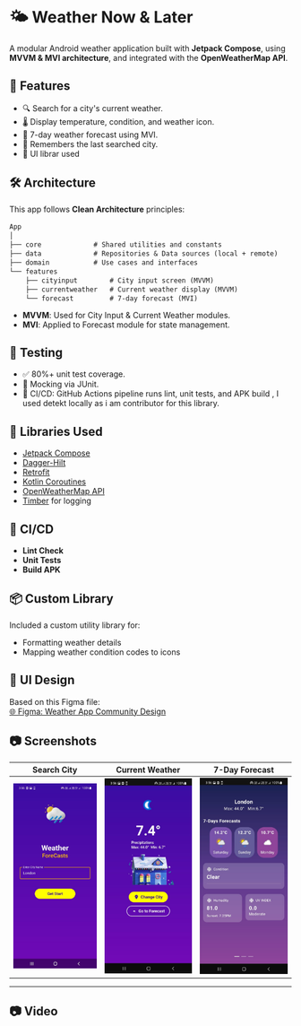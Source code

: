 # 🌤 Weather Now & Later

A modular Android weather application built with **Jetpack Compose**, using **MVVM & MVI architecture**, and integrated with the **OpenWeatherMap API**.

## 📱 Features

- 🔍 Search for a city's current weather.
- 🌡 Display temperature, condition, and weather icon.
- 📅 7-day weather forecast using MVI.
- 💾 Remembers the last searched city.
- 📱 UI librar used

## 🛠 Architecture

This app follows **Clean Architecture** principles:

```
App
│
├── core             # Shared utilities and constants
├── data             # Repositories & Data sources (local + remote)
├── domain           # Use cases and interfaces
└── features
    ├── cityinput        # City input screen (MVVM)
    ├── currentweather   # Current weather display (MVVM)
    └── forecast         # 7-day forecast (MVI)
```

- **MVVM**: Used for City Input & Current Weather modules.
- **MVI**: Applied to Forecast module for state management.

## 🧪 Testing

- ✅ 80%+ unit test coverage.
- 🔧 Mocking via JUnit.
- 🔁 CI/CD: GitHub Actions pipeline runs lint, unit tests, and APK build , I used detekt locally as i am contributor for this library.

## 🧩 Libraries Used

- [Jetpack Compose](https://developer.android.com/jetpack/compose)
- [Dagger-Hilt](https://dagger.dev/hilt/)
- [Retrofit](https://square.github.io/retrofit/)
- [Kotlin Coroutines](https://kotlinlang.org/docs/coroutines-overview.html)
- [OpenWeatherMap API](https://openweathermap.org/api)
- [Timber](https://github.com/JakeWharton/timber) for logging


## 🧪 CI/CD

- **Lint Check**
- **Unit Tests**
- **Build APK**



## 📦 Custom Library

Included a custom utility library for:
- Formatting weather details
- Mapping weather condition codes to icons



## 🎨 UI Design

Based on this Figma file:  
[🌐 Figma: Weather App Community Design](https://www.figma.com/design/AMErddgDk19EIdum0xUtDz/Weather-app--Community-?node-id=0-1&p=f&t=5HePRWgWJHkKvIDA-0)

## 📷 Screenshots

| Search City                         | Current Weather                       | 7-Day Forecast                        |
|-------------------------------------|---------------------------------------|---------------------------------------|
| ![search](screenshots/weather1.jpeg) | ![weather](screenshots/weather2.jpeg) | ![forecast](screenshots/weather3.jpeg) |



---

## 📷 Video

